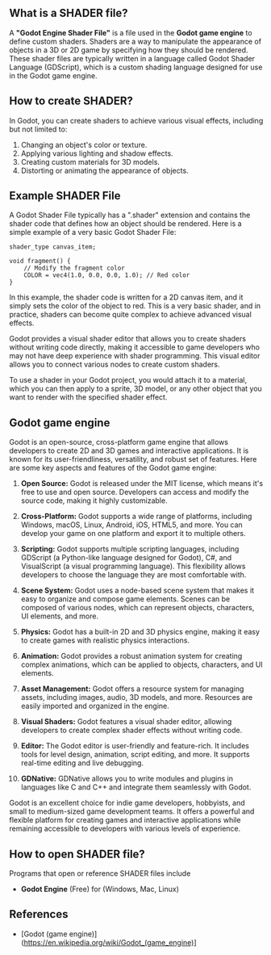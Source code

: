 ## What is a SHADER file?

A **"Godot Engine Shader File"** is a file used in the **Godot game engine** to define custom shaders. Shaders are a way to manipulate the appearance of objects in a 3D or 2D game by specifying how they should be rendered. These shader files are typically written in a language called Godot Shader Language (GDScript), which is a custom shading language designed for use in the Godot game engine.

## How to create SHADER?

In Godot, you can create shaders to achieve various visual effects, including but not limited to:

1.  Changing an object's color or texture.
2.  Applying various lighting and shadow effects.
3.  Creating custom materials for 3D models.
4.  Distorting or animating the appearance of objects.

## Example SHADER File

A Godot Shader File typically has a ".shader" extension and contains the shader code that defines how an object should be rendered. Here is a simple example of a very basic Godot Shader File:

```gdscript
shader_type canvas_item;

void fragment() {
    // Modify the fragment color
    COLOR = vec4(1.0, 0.0, 0.0, 1.0); // Red color
}
```

In this example, the shader code is written for a 2D canvas item, and it simply sets the color of the object to red. This is a very basic shader, and in practice, shaders can become quite complex to achieve advanced visual effects.

Godot provides a visual shader editor that allows you to create shaders without writing code directly, making it accessible to game developers who may not have deep experience with shader programming. This visual editor allows you to connect various nodes to create custom shaders.

To use a shader in your Godot project, you would attach it to a material, which you can then apply to a sprite, 3D model, or any other object that you want to render with the specified shader effect.

## Godot game engine

Godot is an open-source, cross-platform game engine that allows developers to create 2D and 3D games and interactive applications. It is known for its user-friendliness, versatility, and robust set of features. Here are some key aspects and features of the Godot game engine:

1.  **Open Source:** Godot is released under the MIT license, which means it's free to use and open source. Developers can access and modify the source code, making it highly customizable.
    
2.  **Cross-Platform:** Godot supports a wide range of platforms, including Windows, macOS, Linux, Android, iOS, HTML5, and more. You can develop your game on one platform and export it to multiple others.
    
3.  **Scripting:** Godot supports multiple scripting languages, including GDScript (a Python-like language designed for Godot), C#, and VisualScript (a visual programming language). This flexibility allows developers to choose the language they are most comfortable with.
    
4.  **Scene System:** Godot uses a node-based scene system that makes it easy to organize and compose game elements. Scenes can be composed of various nodes, which can represent objects, characters, UI elements, and more.
    
5.  **Physics:** Godot has a built-in 2D and 3D physics engine, making it easy to create games with realistic physics interactions.
    
6.  **Animation:** Godot provides a robust animation system for creating complex animations, which can be applied to objects, characters, and UI elements.
    
7.  **Asset Management:** Godot offers a resource system for managing assets, including images, audio, 3D models, and more. Resources are easily imported and organized in the engine.
    
8.  **Visual Shaders:** Godot features a visual shader editor, allowing developers to create complex shader effects without writing code.
    
9.  **Editor:** The Godot editor is user-friendly and feature-rich. It includes tools for level design, animation, script editing, and more. It supports real-time editing and live debugging.
    
10.  **GDNative:** GDNative allows you to write modules and plugins in languages like C and C++ and integrate them seamlessly with Godot.
    

Godot is an excellent choice for indie game developers, hobbyists, and small to medium-sized game development teams. It offers a powerful and flexible platform for creating games and interactive applications while remaining accessible to developers with various levels of experience.

## How to open SHADER file?

Programs that open or reference SHADER files include

- **Godot Engine** (Free) for (Windows, Mac, Linux)

## References
* [Godot (game engine)](https://en.wikipedia.org/wiki/Godot_(game_engine)]
